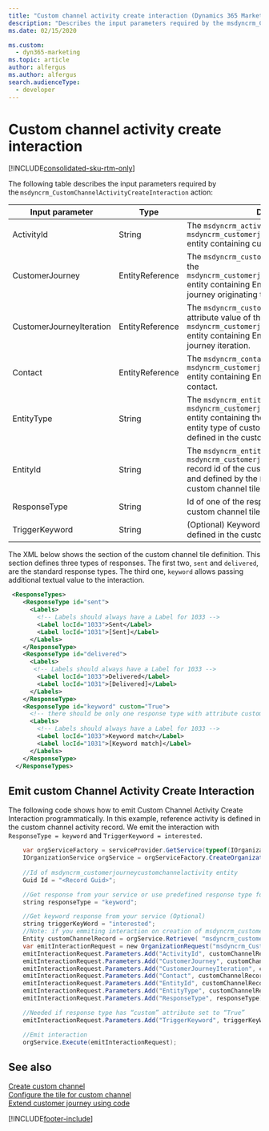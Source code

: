 ```yaml
---
title: "Custom channel activity create interaction (Dynamics 365 Marketing Developer Guide) | Microsoft Docs"
description: "Describes the input parameters required by the msdyncrm_CustomChannelActivityCreateInteraction action."
ms.date: 02/15/2020

ms.custom: 
  - dyn365-marketing
ms.topic: article
author: alfergus
ms.author: alfergus
search.audienceType: 
  - developer
---
```


# Custom channel activity create interaction

[!INCLUDE[consolidated-sku-rtm-only](../../includes/consolidated-sku-rtm-only.md)]

The following table describes the input parameters required by the `msdyncrm_CustomChannelActivityCreateInteraction` action: 

|Input parameter|Type|Description|
|-----------|----------|---------|
|ActivityId |String|The `msdyncrm_activityid` attribute value of the `msdyncrm_customerjourneycustomchannelactivity` entity containing custom channel Activity Id.|
|CustomerJourney |EntityReference|The `msdyncrm_customerjourney` attribute value of the `msdyncrm_customerjourneycustomchannelactivity` entity containing Entity Reference to customer journey originating the call.| 
|CustomerJourneyIteration| EntityReference|The `msdyncrm_customerjourneyiteration` attribute value of the `msdyncrm_customerjourneycustomchannelactivity` entity containing Entity Reference to customer journey iteration.| 
|Contact |EntityReference| The `msdyncrm_contact` attribute value of the `msdyncrm_customerjourneycustomchannelactivity` entity containing Entity Reference to processed contact.| 
|EntityType  |String |The `msdyncrm_entitytype` attribute value of the `msdyncrm_customerjourneycustomchannelactivity` entity containing the string representing the entity type of custom entity created in [step1](create-entities-forms.md) and defined in the custom channel tile [definition](configure-tile-custom-channel.md#sample-tile-xml-file).| 
|EntityId |String |The `msdyncrm_entityid` attribute value of the `msdyncrm_customerjourneycustomchannelactivity` record id of the custom entity created in [step1](create-entities-forms.md) and defined by the `EntityType` element in the custom channel tile [definition](configure-tile-custom-channel.md#sample-tile-xml-file).|
|ResponseType |String |Id of one of the response types defined in the custom channel tile [definition](configure-tile-custom-channel.md#sample-tile-xml-file).| 
|TriggerKeyword |String |(Optional) Keyword for custom response type defined in the custom tile [definition](configure-tile-custom-channel.md#sample-tile-xml-file).| 

 
The XML below shows the section of the custom channel tile definition. This section defines three types of responses. The first two, `sent` and `delivered`, are the standard response types. The third one,  `keyword` allows passing additional textual value to the interaction.  

```XML
 <ResponseTypes> 
    <ResponseType id="sent"> 
      <Labels> 
        <!-- Labels should always have a Label for 1033 --> 
        <Label locId="1033">Sent</Label> 
        <Label locId="1031">[Sent]</Label> 
      </Labels> 
    </ResponseType> 
    <ResponseType id="delivered"> 
      <Labels> 
       <!-- Labels should always have a Label for 1033 --> 
        <Label locId="1033">Delivered</Label> 
        <Label locId="1031">[Delivered]</Label> 
      </Labels> 
    </ResponseType> 
    <ResponseType id="keyword" custom="True"> 
      <!-- there should be only one response type with attribute custom=true --> 
      <Labels> 
        <!-- Labels should always have a Label for 1033 --> 
        <Label locId="1033">Keyword match</Label> 
        <Label locId="1031">[Keyword match]</Label> 
      </Labels> 
    </ResponseType> 
  </ResponseTypes> 
 ```

## Emit custom Channel Activity Create Interaction

The following code shows how to emit Custom Channel Activity Create Interaction programmatically. In this example, reference activity is defined in the custom channel activity record. We emit the interaction with `ResponseType = keyword` and `TriggerKeyword = interested`.  

```csharp
    var orgServiceFactory = serviceProvider.GetService(typeof(IOrganizationServiceFactory)) as IOrganizationServiceFactory; 
    IOrganizationService orgService = orgServiceFactory.CreateOrganizationService(context.UserId);
    
    //Id of msdyncrm_customerjourneycustomchannelactivity entity 
    Guid Id = "<Record Guid>"; 

    //Get response from your service or use predefined response type for keyword based responses. 
    string responseType = "keyword"; 

    //Get keyword response from your service (Optional) 
    string triggerKeyWord = "interested"; 
    //Note: if you emmiting interaction on creation of msdyncrm_customerjourneycustomchannelactivity entity instance, there is no need to retrieve it, you can use Target  
    Entity customChannelRecord = orgService.Retrieve( "msdyncrm_customerjourneycustomchannelactivity",Id,new Microsoft.Xrm.Sdk.Query.ColumnSet(true)); 
    var emitInteractionRequest = new OrganizationRequest("msdyncrm_CustomChannelActivityCreateInteraction"); 
    emitInteractionRequest.Parameters.Add("ActivityId", customChannelRecord.GetAttributeValue<string>("msdyncrm_activityid")); 
    emitInteractionRequest.Parameters.Add("CustomerJourney", customChannelRecord.GetAttributeValue<EntityReference>("msdyncrm_customerjourney")); 
    emitInteractionRequest.Parameters.Add("CustomerJourneyIteration", customChannelRecord.GetAttributeValue<EntityReference>("msdyncrm_customerjourneyiteration")); 
    emitInteractionRequest.Parameters.Add("Contact", customChannelRecord.GetAttributeValue<EntityReference>("msdyncrm_contact")); 
    emitInteractionRequest.Parameters.Add("EntityId", customChannelRecord.GetAttributeValue<string>("msdyncrm_entityid")); 
    emitInteractionRequest.Parameters.Add("EntityType", customChannelRecord.GetAttributeValue<string>("msdyncrm_entitytype")); 
    emitInteractionRequest.Parameters.Add("ResponseType", responseType); 

    //Needed if response type has “custom” attribute set to “True” 
    emitInteractionRequest.Parameters.Add("TriggerKeyword", triggerKeyWord); 

    //Emit interaction 
    orgService.Execute(emitInteractionRequest); 
 ```

## See also
[Create custom channel](create-custom-channel.md)<br/>
[Configure the tile for custom channel](configure-tile-custom-channel.md)<br/>
[Extend customer journey using code](extend-customer-journey-using-code.md)


[!INCLUDE[footer-include](../../includes/footer-banner.md)]
